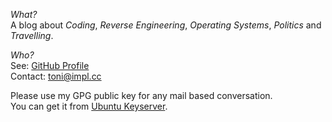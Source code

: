 *What?*<br>
A blog about _Coding_, _Reverse Engineering_, _Operating Systems_, _Politics_ and _Travelling_.

*Who?*<br>
See: [GitHub Profile](https://github.com/lnslbrty)<br>
Contact: toni@impl.cc<br>

Please use my GPG public key for any mail based conversation.<br>
You can get it from [Ubuntu Keyserver](https://keyserver.ubuntu.com/pks/lookup?search=toni%40impl.cc&fingerprint=on&op=index).
